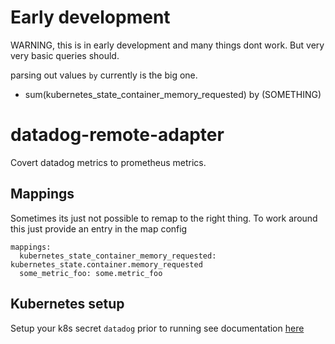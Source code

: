 # Early development
WARNING, this is in early development and many things dont work. But very very basic queries should.

parsing out values `by` currently is the big one.

* sum(kubernetes_state_container_memory_requested) by (SOMETHING)

# datadog-remote-adapter
Covert datadog metrics to prometheus metrics.


## Mappings
Sometimes its just not possible to remap to the right thing. To work around this just provide an entry in the map config

```
mappings:
  kubernetes_state_container_memory_requested: kubernetes_state.container.memory_requested
  some_metric_foo: some.metric_foo
```

## Kubernetes setup
Setup your k8s secret `datadog` prior to running
see documentation [here](docs/examples/kubernetes.yaml)